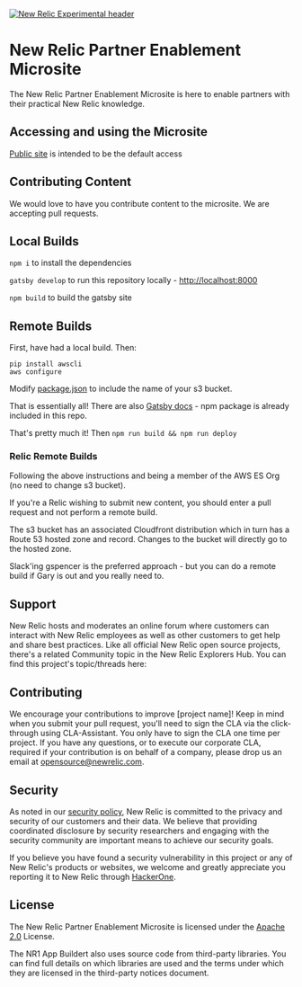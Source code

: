 [![New Relic Experimental header](https://github.com/newrelic/opensource-website/raw/master/src/images/categories/Experimental.png)](https://opensource.newrelic.com/oss-category/#new-relic-experimental)

# New Relic Partner Enablement Microsite

The New Relic Partner Enablement Microsite is here to enable partners with their practical New Relic knowledge.

## Accessing and using the Microsite

[Public site](http://partners.newrelic-es.com/) is intended to be the default access  

## Contributing Content
We would love to have you contribute content to the microsite. We are accepting pull requests.

## Local Builds

`npm i` to install the dependencies

`gatsby develop` to run this repository locally - [http://localhost:8000](http://localhost:8000)

`npm build` to build the gatsby site

## Remote Builds

First, have had a local build. Then:

```shell
pip install awscli
aws configure
```
Modify [package.json](/blob/main/package.json) to include the name of your s3 bucket. 

That is essentially all! There are also [Gatsby docs](https://www.gatsbyjs.com/docs/how-to/previews-deploys-hosting/deploying-to-s3-cloudfront) - npm package is already included in this repo.

That's pretty much it! Then `npm run build && npm run deploy` 

### Relic Remote Builds
Following the above instructions and being a member of the AWS ES Org (no need to change s3 bucket).

If you're a Relic wishing to submit new content, you should enter a pull request and not perform a remote build.

The s3 bucket has an associated Cloudfront distribution which in turn has a Route 53 hosted zone and record. Changes to the bucket will directly go to the hosted zone. 

Slack'ing gspencer is the preferred approach - but you can do a remote build if Gary is out and you really need to.

## Support

New Relic hosts and moderates an online forum where customers can interact with
New Relic employees as well as other customers to get help and share best
practices. Like all official New Relic open source projects, there's a related
Community topic in the New Relic Explorers Hub. You can find this project's
topic/threads here:

## Contributing

We encourage your contributions to improve [project name]! Keep in mind when you
submit your pull request, you'll need to sign the CLA via the click-through
using CLA-Assistant. You only have to sign the CLA one time per project.
If you have any questions, or to execute our corporate CLA, required if your
contribution is on behalf of a company,  please drop us an email at
opensource@newrelic.com.

## Security

As noted in our [security policy](../../security/policy), New Relic is committed
to the privacy and security of our customers and their data. We believe that
providing coordinated disclosure by security researchers and engaging with the
security community are important means to achieve our security goals.

If you believe you have found a security vulnerability in this project or any of
New Relic's products or websites, we welcome and greatly appreciate you
reporting it to New Relic through [HackerOne](https://hackerone.com/newrelic).

## License

The New Relic Partner Enablement Microsite is licensed under the
[Apache 2.0](http://apache.org/licenses/LICENSE-2.0.txt) License.

The NR1 App Buildert also uses source code from third-party libraries. You can
find full details on which libraries are used and the terms under which they
are licensed in the third-party notices document.
